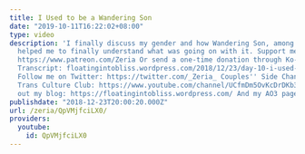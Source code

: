 ```yaml
---
title: I Used to be a Wandering Son
date: "2019-10-11T16:22:02+08:00"
type: video
description: 'I finally discuss my gender and how Wandering Son, among other works,
  helped me to finally understand what was going on with it. Support me on Patreon:
  https://www.patreon.com/Zeria Or send a one-time donation through Ko-Fi: https://ko-fi.com/zeria_
  Transcript: floatingintobliss.wordpress.com/2018/12/23/day-10-i-used-to-be-a-wandering-son/
  Follow me on Twitter: https://twitter.com/_Zeria_ Couples'' Side Channel: https://www.youtube.com/channel/UC9mvbU-HNjLzYqx8ZiHsdBw
  Trans Culture Club: https://www.youtube.com/channel/UCfmDm5OvKcDrDKb3F8sxVrw Check
  out my blog: https://floatingintobliss.wordpress.com/ And my AO3 page: https://archiveofourown.org/users/Zeria/works'
publishdate: "2018-12-23T20:00:20.000Z"
url: /zeria/QpVMjfciLX0/
providers:
  youtube:
    id: QpVMjfciLX0
---
```

